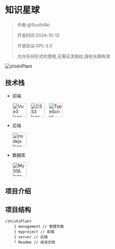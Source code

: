 # 知识星球

> 作者:@SouthAki
>
> 开发时间:2024-10-13
>
> 开源协议:GPL-3.0
>
> 允许任何形式的使用,无需征求授权,授权长期有效

![zhishiPlant](https://socialify.git.ci/xieleihan/zhishiPlant/image?description=1&font=Source%20Code%20Pro&forks=1&issues=1&language=1&logo=https%3A%2F%2Favatars.githubusercontent.com%2Fu%2F57227318%3Fv%3D4&name=1&owner=1&pattern=Floating%20Cogs&pulls=1&stargazers=1&theme=Light)

## 技术栈

- 前端

	<div align="left">
	  <img src="https://fastly.jsdelivr.net/gh/devicons/devicon/icons/vuejs/vuejs-original.svg" height="45" alt="Vue3 logo"  />
	  <img width="6" />
	  <img src="https://fastly.jsdelivr.net/gh/devicons/devicon/icons/css3/css3-original.svg" height="45" alt="CSS3 logo"  />
	  <img width="6" />
	  <img src="https://fastly.jsdelivr.net/gh/devicons/devicon/icons/typescript/typescript-original.svg" height="45" alt="TypeScript logo"  />
	  <img width="6" />
	</div>

- 后端

	<div align="left">
	  <img src="https://fastly.jsdelivr.net/gh/devicons/devicon/icons/nodejs/nodejs-original.svg" height="45" alt="nodejs logo"  />
	  <img width="6" />
	</div>

- 数据库

	<div align="left">
	  <img src="https://fastly.jsdelivr.net/gh/devicons/devicon/icons/mysql/mysql-original.svg" height="45" alt="MySQL logo"  />
	  <img width="6" />
	</div>

## 项目介绍

## 项目结构

```text
/zhishiPlant
	├ management // 管理页面
	├ myproject // 前端
	├ server // 后端
	└ Readme // 阅读文档
```

